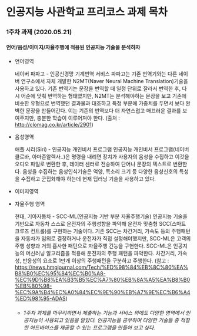 # 인공지능 사관학교 프리코스 과제 목차

### 1주차 과제 (2020.05.21)
#### 언어/음성/이미지/자율주행에 적용된 인공지능 기술을 분석하자 #### 

* 언어영역 
  
  네이버 파파고 - 인공신경망 기계번역 서비스
  파파고는 기존 번역기와는 다른 네이버 연구소에서 자체 개발한 N2MT(Naver Neural Machine Translation)기술을 사용하고 있다. 기존 번역기는 문장을 번역할 때 일정 단위로 잘라서 번역한 후, 다시 어순에 맞춰 번역하는 형태였지만, N2MT는 분석해야하는 문장을 보고 기존에 비슷한 유형으로 번역했던 결과물과 대조하고 특정 부분에 가중치를 두면서 보다 완벽한 문장을 만들어간다. 이는 기존의 번역보다 더 자연스럽고 매끄러운 결과를 보여주지만, 충분한 학습이 이루어져야 한다.
  (출처 : http://clomag.co.kr/article/2901)

* 음성영역
  
  애플 시리(Siri) - 인공지능 개인비서 프로그램
  인공지능 개인비서 프로그램(네이버클로바, 아마존알렉사..)은 명령을 내리면 장치가 사용자의 음성을 수집하고 이것을 오디오 파일로 변환한 후, 데이터 센터로 전송하여 단어나 문장의 텍스트로 변환한다. 음성을 수집하는 음성인식기술은 억양, 목소리 크기 등 다양한 음성신호의 특성을 수집하고 군집화해야 하는데 현재 딥러닝 기술을 사용하고 있다.

* 이미지영역

* 자율주행 영역

    현대, 기아자동차 - SCC-ML(인공지능 기반 부분 자율주행기술)
    인공지능 기술을 기반으로 자동차 스스로 운전자의 주행성향을 파악해 운전자 맞춤형 SCC(스마트 크루즈 컨트롤)를 구현하는 기술이다. 기존 SCC는 차간거리, 가속도 등의 주행패턴을 자동차가 임의로 결정하거나 운전자가 직접 설정해야했지만, SCC-ML은 고객의 주행 성향과 거의 흡사한 패턴으로 자율주행 긴능을 구현한다.
    SCC-ML은 인공지능의 머신러닝 알고리즘을 적용해 운전자의 주행 패턴을 파악한다. 차간거리, 가속성, 반응성의 요소로 1만개 이상의 주행패턴을 구분하고 주행한다.
    (참고 : https://news.hmgjournal.com/Tech/%ED%98%84%EB%8C%80%EA%B8%B0%EC%95%84%EC%B0%A8-%EC%9D%B8%EA%B3%B5%EC%A7%80%EB%8A%A5%EA%B8%B0%EB%B0%98-%EC%9A%B4%EC%A0%84%EC%9E%90%EB%A7%9E%EC%B6%A4%ED%98%95-ADAS)
    
   * ###### 1주차 과제를 마무리하면서 제출하는 기능과 서비스 외에도 다양한 영역에서 인공지능이 사용되고 있음을 알았다. 인공지능을 공부하며 다양한 기술들 중 적절한 어드바이스를 제공할 수 있는 프로그램을 만들어 보고 싶다. ######
